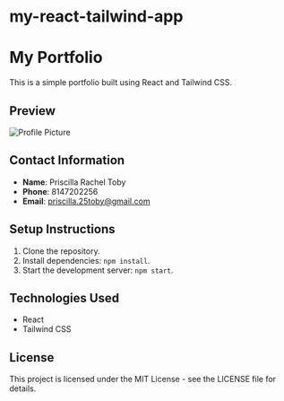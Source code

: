 # my-react-tailwind-app

# My Portfolio

This is a simple portfolio built using React and Tailwind CSS.

## Preview

![Profile Picture]("C:\Users\prisc\Downloads\profile-pic.jpg.jpg") <!-- Adjust the path as necessary -->

## Contact Information

- **Name**: Priscilla Rachel Toby
- **Phone**: 8147202256
- **Email**: priscilla.25toby@gmail.com

## Setup Instructions

1. Clone the repository.
2. Install dependencies: `npm install`.
3. Start the development server: `npm start`.

## Technologies Used

- React
- Tailwind CSS

## License

This project is licensed under the MIT License - see the LICENSE file for details.

